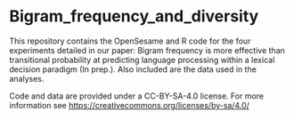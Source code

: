 # Bigram_frequency_and_diversity

This repository contains the OpenSesame and R code for the four experiments detailed in our paper: Bigram frequency is more effective than transitional probability at predicting language processing within a lexical decision paradigm (In prep.). Also included are the data used in the analyses.

Code and data are provided under a CC-BY-SA-4.0 license. For more information see https://creativecommons.org/licenses/by-sa/4.0/
